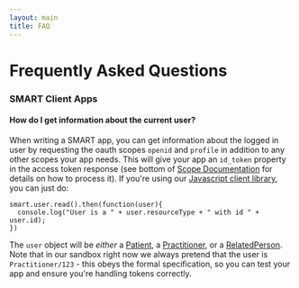 ```yaml
---
layout: main
title: FAQ
---
```


# Frequently Asked Questions

### SMART Client Apps

#### How do I get information about the current user?
When writing a SMART app, you can get information about the logged in user by requesting the oauth scopes ```openid``` and ```profile``` in addition to any other scopes your app needs. This will give your app an ```id_token``` property in the access token response (see bottom of [Scope Documentation]({{site.baseurl}}authorization/scopes-and-launch-context) for details on how to process it). If you're using our [Javascript client library]({{site.baseurl}}clients/javascript/), you can just do:

```
smart.user.read().then(function(user){
  console.log("User is a " + user.resourceType + " with id " + user.id);
})
```

The ```user``` object will be _either_ a [Patient](https://www.hl7.org/fhir/patient.html), a [Practitioner](https://www.hl7.org/fhir/practitioner.html), or a [RelatedPerson](https://www.hl7.org/fhir/relatedperson.html).  Note that in our sandbox right now we always pretend that the user is ```Practitioner/123``` - this obeys the formal specification, so you can test your app and ensure you're handling tokens correctly.

